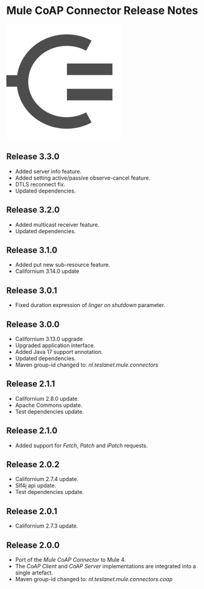 # Mule CoAP Connector Release Notes
![Mule-Coap logo](icon/icon.svg)

## Release 3.3.0

* Added server info feature.
* Added setting active/passive observe-cancel feature.
* DTLS reconnect fix.
* Updated dependencies.

## Release 3.2.0

* Added multicast receiver feature.
* Updated dependencies.

## Release 3.1.0

* Added put new sub-resource feature.
* Californium 3.14.0 update

## Release 3.0.1

* Fixed duration expression of _linger on shutdown_ parameter.

## Release 3.0.0

* Californium 3.13.0 upgrade
* Upgraded application interface. 
* Added Java 17 support annotation.
* Updated dependencies.
* Maven group-id changed to: _nl.teslanet.mule.connectors_

## Release 2.1.1

* Californium 2.8.0 update.
* Apache Commons update.
* Test dependencies update.

## Release 2.1.0

* Added support for _Fetch_, _Patch_ and _iPatch_ requests.

## Release 2.0.2

* Californium 2.7.4 update.
* Slf4j api update.
* Test dependencies update.

## Release 2.0.1

* Californium 2.7.3 update.

## Release 2.0.0

* Port of the _Mule CoAP Connector_ to Mule 4. 
* The _CoAP Client_ and _CoAP Server_ implementations are integrated into a single artefact.
* Maven group-id changed to: _nl.teslanet.mule.connectors.coap_
